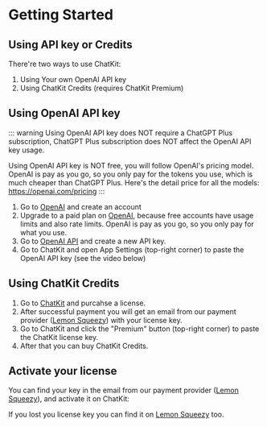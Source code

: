 # Getting Started

## Using API key or Credits

There're two ways to use ChatKit:

1. Using Your own OpenAI API key
2. Using ChatKit Credits (requires ChatKit Premium)

## Using OpenAI API key

::: warning
Using OpenAI API key does NOT require a ChatGPT Plus subscription, ChatGPT Plus subscription does NOT affect the OpenAI API key usage.

Using OpenAI API key is NOT free, you will follow OpenAI's pricing model. OpenAI is pay as you go, so you only pay for the tokens you use, which is much cheaper than ChatGPT Plus. Here's the detail price for all the models: https://openai.com/pricing
:::

1. Go to [OpenAI](https://platform.openai.com/) and create an account
2. Upgrade to a paid plan on [OpenAI](https://platform.openai.com/account/billing/overview), because free accounts have usage limits and also rate limits. OpenAI is pay as you go, so you only pay for what you use.
3. Go to [OpenAI API](https://platform.openai.com/account/api-keys) and create a new API key.
4. Go to ChatKit and open App Settings (top-right corner) to paste the OpenAI API key (see the video below)

<VideoPlayer src="https://cdn.jsdelivr.net/gh/egoist-bot/images@main/uPic/igZCpJ.mp4" />

## Using ChatKit Credits

1. Go to [ChatKit](https://chatkit.app/#pricing) and purcahse a license.
2. After successful payment you will get an email from our payment provider ([Lemon Squeezy](https://www.lemonsqueezy.com/)) with your license key.
3. Go to ChatKit and click the "Premium" button (top-right corner) to paste the ChatKit license key.
4. After that you can buy ChatKit Credits.

## Activate your license

You can find your key in the email from our payment provider ([Lemon Squeezy](https://www.lemonsqueezy.com/)), and activate it on ChatKit:

<VideoPlayer src="https://cdn.jsdelivr.net/gh/egoist-bot/images@main/uPic/0sjTvh.mp4" />

If you lost you license key you can find it on [Lemon Squeezy](https://app.lemonsqueezy.com/my-orders) too.

